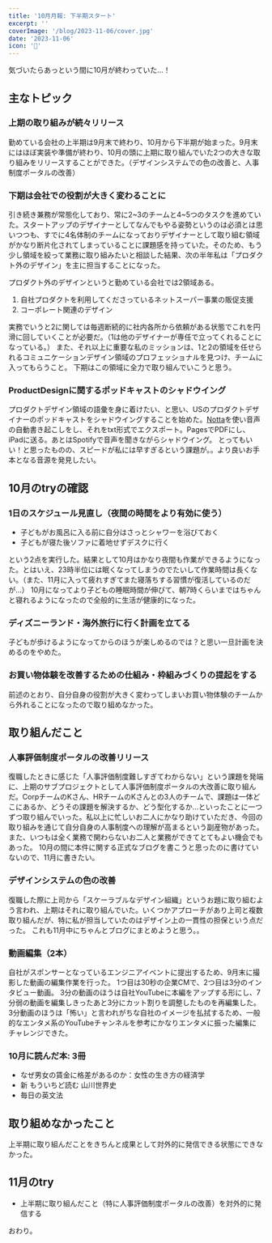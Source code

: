 ```yaml
---
title: '10月月報: 下半期スタート'
excerpt: ''
coverImage: '/blog/2023-11-06/cover.jpg'
date: '2023-11-06'
icon: '🍂'
---
```


気づいたらあっという間に10月が終わっていた…！

## 主なトピック
### 上期の取り組みが続々リリース
勤めている会社の上半期は9月末で終わり、10月から下半期が始まった。9月末にはほぼ実装や準備が終わり、10月の頭に上期に取り組んでいた2つの大きな取り組みをリリースすることができた。（デザインシステムでの色の改善と、人事制度ポータルの改善）

### 下期は会社での役割が大きく変わることに
引き続き兼務が常態化しており、常に2~3のチームと4~5つのタスクを進めていた。スタートアップのデザイナーとしてなんでもやる姿勢というのは必須とは思いつつも、すでに4名体制のチームになっておりデザイナーとして取り組む領域がかなり断片化されてしまっていることに課題感を持っていた。そのため、もう少し領域を絞って業務に取り組みたいと相談した結果、次の半年私は「プロダクト外のデザイン」を主に担当することになった。

プロダクト外のデザインというと勤めている会社では2領域ある。
1. 自社プロダクトを利用してくださっているネットスーパー事業の販促支援
2. コーポレート関連のデザイン

実務でいうと2に関しては毎週断続的に社内各所から依頼がある状態でこれを円滑に回していくことが必要だ。（1は他のデザイナーが専任で立ってくれることになっている。）
また、それ以上に重要な私のミッションは、1と2の領域を任せられるコミュニケーションデザイン領域のプロフェッショナルを見つけ、チームに入ってもらうこと。
下期はこの領域に全力で取り組んでいこうと思う。

### ProductDesignに関するポッドキャストのシャドウイング
プロダクトデザイン領域の語彙を身に着けたい、と思い、USのプロダクトデザイナーのポッドキャストをシャドウイングすることを始めた。[Notta](https://www.notta.ai/)を使い音声の自動書き起こしをし、それをtxt形式でエクスポート。PagesでPDFにし、iPadに送る。あとはSpotifyで音声を聞きながらシャドウイング。
とってもいい！と思ったものの、スピードが私には早すぎるという課題が。。より良いお手本となる音源を発見したい。

## 10月のtryの確認
### 1日のスケジュール見直し（夜間の時間をより有効に使う）

- 子どもがお風呂に入る前に自分はさっとシャワーを浴びておく
- 子どもが寝た後ソファに着地せずデスクに行く

という2点を実行した。結果として10月はかなり夜間も作業ができるようになった。とはいえ、23時半位には眠くなってしまうのでたいして作業時間は長くない。（また、11月に入って疲れすぎてまた寝落ちする習慣が復活しているのだが…）
10月になってより子どもの睡眠時間が伸びて、朝7時くらいまではちゃんと寝れるようになったので全般的に生活が健康的になった。

### ディズニーランド・海外旅行に行く計画を立てる
子どもが歩けるようになってからのほうが楽しめるのでは？と思い一旦計画を決めるのをやめた。

### お買い物体験を改善するための仕組み・枠組みづくりの提起をする
前述のとおり、自分自身の役割が大きく変わってしまいお買い物体験のチームから外れることになったので取り組めなかった。

## 取り組んだこと
### 人事評価制度ポータルの改善リリース
復職したときに感じた「人事評価制度難しすぎてわからない」という課題を発端に、上期のサブプロジェクトとして人事評価制度ポータルの大改善に取り組んだ。CorpチームのKさん、HRチームのKさんとの3人のチームで、課題は一体どこにあるか、どうその課題を解決するか、どう型化するか…といったことに一つずつ取り組んでいった。私以上に忙しいお二人にかなり助けていただき、今回の取り組みを通じて自分自身の人事制度への理解が高まるという副産物があった。また、いつもは全く業務で関わらないお二人と業務ができてとてもよい機会でもあった。
10月の間に本件に関する正式なブログを書こうと思ったのに書けていないので、11月に書きたい。

### デザインシステムの色の改善
復職した際に上司から「スケーラブルなデザイン組織」というお題に取り組むよう言われ、上期はそれに取り組んでいた。いくつかアプローチがあり上司と複数取り組んだが、特に私が担当していたのはデザイン上の一貫性の担保という点だった。
これも11月中にちゃんとブログにまとめようと思う。。

### 動画編集（2本）
自社がスポンサーとなっているエンジニアイベントに提出するため、9月末に撮影した動画の編集作業を行った。
1つ目は30秒の企業CMで、2つ目は3分のインタビュー動画。
3分の動画のほうは自社YouTubeに本編をアップする形にし、7分弱の動画を編集しきったあと3分にカット割りを調整したものを再編集した。
3分動画のほうは「怖い」と言われがちな自社のイメージを払拭するため、一般的なエンタメ系のYouTubeチャンネルを参考にかなりエンタメに振った編集にチャレンジできた。

### 10月に読んだ本: 3冊

- なぜ男女の賃金に格差があるのか：女性の生き方の経済学
- 新 もういちど読む 山川世界史
- 毎日の英文法

## 取り組めなかったこと

上半期に取り組んだことをきちんと成果として対外的に発信できる状態にできなかった。

## 11月のtry

- 上半期に取り組んだこと（特に人事評価制度ポータルの改善）を対外的に発信する

おわり。
